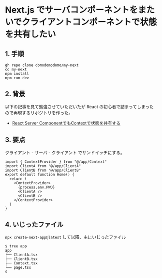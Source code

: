 # Next.js でサーバコンポーネントをまたいでクライアントコンポーネントで状態を共有したい


## 1. 手順

```
gh repo clone domodomodomo/my-next
cd my-next
npm install
npm run dev
```

## 2. 背景

以下の記事を見て勉強させていただいたが React の初心者で詰まってしまったので再現するリポジトリを作った。

* [React Server ComponentでもContextで状態を共有する](https://future-architect.github.io/articles/20231214a/)


## 3. 要点

クライアント - サーバ - クライアント でサンドイッチにする。

```ts:page.tsx
import { ContextProvider } from "@/app/Context"
import ClientA from "@/app/ClientA"
import ClientB from "@/app/ClientB"
export default function Home() {
  return (
    <ContextProvider>
      {process.env.PWD}
      <ClientA />
      <ClientB />
    </ContextProvider>
  )
}

```


## 4. いじったファイル

`npx create-next-app@latest` して以降、主にいじったファイル

```
$ tree app 
app
├── ClientA.tsx
├── ClientB.tsx
├── Context.tsx
└── page.tsx
$
```



